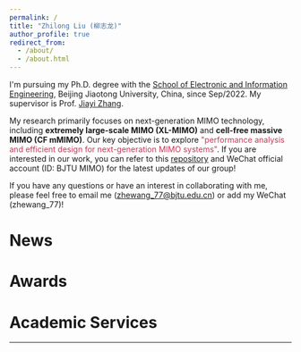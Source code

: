 ```yaml
---
permalink: /
title: "Zhilong Liu (柳志龙)"
author_profile: true
redirect_from: 
  - /about/
  - /about.html
---
```


I'm pursuing my Ph.D. degree with the [School of Electronic and Information Engineering](http://eie.bjtu.edu.cn/), Beijing Jiaotong University, China, since Sep/2022. My supervisor is Prof. [Jiayi Zhang](https://sites.google.com/site/jiayizhang8650/). 

My research primarily focuses on next-generation MIMO technology, including **extremely large-scale MIMO (XL-MIMO)** and **cell-free massive MIMO (CF mMIMO)**. Our key objective is to explore <font color="#C93756">"performance analysis and efficient design for next-generation MIMO systems"</font>. If you are interested in our work, you can refer to this [repository](https://github.com/BJTU-MIMO) and WeChat official account (ID: BJTU MIMO) for the latest updates of our group!

If you have any questions or have an interest in collaborating with me, please feel free to email me (zhewang_77@bjtu.edu.cn) or add my WeChat (zhewang_77)!


News
======


Awards
======


Academic Services
======


---


<script type="text/javascript" id="clustrmaps" src="//clustrmaps.com/map_v2.js?d=2xlkQUsEI7D_xiq21dSXpX29Qkh92cncUqCd1YAFllE&cl=ffffff&w=a"></script>




